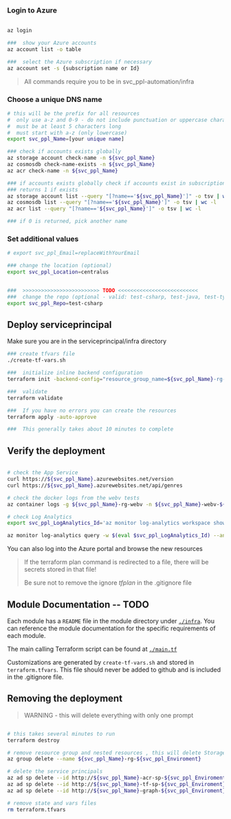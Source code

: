 ### Login to Azure

```bash

az login

###  show your Azure accounts
az account list -o table

###  select the Azure subscription if necessary
az account set -s {subscription name or Id}
```

>All commands require you to be in svc_ppl-automation/infra

### Choose a unique DNS name

```bash
# this will be the prefix for all resources
#  only use a-z and 0-9 - do not include punctuation or uppercase characters
#  must be at least 5 characters long
#  must start with a-z (only lowercase)
export svc_ppl_Name=[your unique name]

### check if accounts exists globally
az storage account check-name -n ${svc_ppl_Name}
az cosmosdb check-name-exists -n ${svc_ppl_Name}
az acr check-name -n ${svc_ppl_Name}

### if accounts exists globally check if accounts exist in subscription
### returns 1 if exists
az storage account list --query "[?name=='${svc_ppl_Name}']" -o tsv | wc -l
az cosmosdb list --query "[?name=='${svc_ppl_Name}']" -o tsv | wc -l
az acr list --query "[?name=='${svc_ppl_Name}']" -o tsv | wc -l

### if 0 is returned, pick another name
```

### Set additional values

```bash
# export svc_ppl_Email=replaceWithYourEmail

### change the location (optional)
export svc_ppl_Location=centralus


###  >>>>>>>>>>>>>>>>>>>>>>>>> TODO <<<<<<<<<<<<<<<<<<<<<<<<<<
###  change the repo (optional - valid: test-csharp, test-java, test-typescript)
export svc_ppl_Repo=test-csharp
```

## Deploy serviceprincipal
Make sure you are in the serviceprincipal/infra directory 

```bash
### create tfvars file
./create-tf-vars.sh

###  initialize inline backend configuration
terraform init -backend-config="resource_group_name=${svc_ppl_Name}-rg-${svc_ppl_Enviroment}" -backend-config="storage_account_name=${svc_ppl_Name}st${svc_ppl_Enviroment}" -backend-config="container_name=${svc_ppl_Name}citfstate${svc_ppl_Enviroment}" -backend-config="key=${svc_ppl_Name}.terraform.tfstate.${svc_ppl_Enviroment}"

###  validate
terraform validate

###  If you have no errors you can create the resources
terraform apply -auto-approve

###  This generally takes about 10 minutes to complete

```

## Verify the deployment

```bash

# check the App Service
curl https://${svc_ppl_Name}.azurewebsites.net/version
curl https://${svc_ppl_Name}.azurewebsites.net/api/genres

# check the docker logs from the webv tests
az container logs -g ${svc_ppl_Name}-rg-webv -n ${svc_ppl_Name}-webv-${svc_ppl_Location}

# check Log Analytics
export svc_ppl_LogAnalytics_Id='az monitor log-analytics workspace show -g ${svc_ppl_Name}-rg-webv -n ${svc_ppl_Name}-webv-logs --query customerId -o tsv'

az monitor log-analytics query -w $(eval $svc_ppl_LogAnalytics_Id) --analytics-query "ContainerInstanceLog_CL | sort by TimeGenerated"

```

You can also log into the Azure portal and browse the new resources

> If the terraform plan command is redirected to a file, there will be secrets stored in that file!
>
> Be sure not to remove the ignore *tfplan* in the .gitignore file
>

## Module Documentation -- TODO

Each module has a `README` file in the module directory under [`./infra`](./infra). You can reference the module documentation for the specific requirements of each module.

The main calling Terraform script can be found at [`./main.tf`](./main.tf)

Customizations are generated by `create-tf-vars.sh` and stored in `terraform.tfvars`.  This file should never be added to github and is included in the .gitignore file.

## Removing the deployment

>
> WARNING - this will delete everything with only one prompt
>

```bash

# this takes several minutes to run
terraform destroy

# remove resource group and nested resources , this will delete Storage Account, Container and remote tfstate file 
az group delete --name ${svc_ppl_Name}-rg-${svc_ppl_Enviroment}

# delete the service principals
az ad sp delete --id http://${svc_ppl_Name}-acr-sp-${svc_ppl_Enviroment}
az ad sp delete --id http://${svc_ppl_Name}-tf-sp-${svc_ppl_Enviroment}
az ad sp delete --id http://${svc_ppl_Name}-graph-${svc_ppl_Enviroment}

# remove state and vars files
rm terraform.tfvars

```
